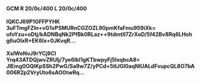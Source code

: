 #### GCM R 20/0c/400 L 20/0c/400
**IQKCJ69P1GFFPYHK**<br/>**3uFTmgFZIn+vG1vPSMURnCGZOZL90pmKfaFmu959iXk=**<br/>**ufoYzu+oDtj/kADNBqNk2PfBk0RLaz++9tdmtIl7ZrXoD/5f42Bv8Rq6LHohg6uOlxR+EK6Ix+0JKvqR...**<br/><br/>
**XsIWeNvJ9rYCj9Cl**<br/>**Yrq43ATDQjwvZRUlj/7ye6IkI1gKTbwpyFj5IxqbcA8=**<br/>**JIEmg0OQlKpSSh2PwG/Sa9w7Z/yPCd+5tIJGI0aqNlUALdFvupcQL8O7bA006R2p2VryUto6sAO0twRq...**